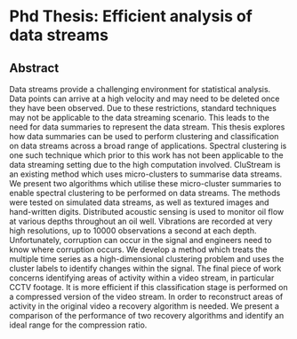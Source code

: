 # Phd Thesis: Efficient analysis of data streams

## Abstract

Data streams provide a challenging environment for statistical analysis. Data points can
arrive at a high velocity and may need to be deleted once they have been observed. Due to these restrictions, standard techniques may not be applicable to the data streaming scenario. This leads to the need for data summaries to represent the data stream. This thesis explores how data summaries can be used to perform clustering and classification on data streams across a broad range of applications.
Spectral clustering is one such technique which prior to this work has not been applicable
to the data streaming setting due to the high computation involved. CluStream is an existing method which uses micro-clusters to summarise data streams. We present two algorithms which utilise these micro-cluster summaries to enable spectral clustering to be performed on data streams. The methods were tested on simulated data streams, as well as textured images and hand-written digits.
Distributed acoustic sensing is used to monitor oil flow at various depths throughout an
oil well. Vibrations are recorded at very high resolutions, up to 10000 observations a second at each depth. Unfortunately, corruption can occur in the signal and engineers need to know where corruption occurs. We develop a method which treats the multiple time series as a high-dimensional clustering problem and uses the cluster labels to identify changes within the signal.
The final piece of work concerns identifying areas of activity within a video stream, in
particular CCTV footage. It is more efficient if this classification stage is performed on a
compressed version of the video stream. In order to reconstruct areas of activity in the
original video a recovery algorithm is needed. We present a comparison of the performance of two recovery algorithms and identify an ideal range for the compression ratio.
